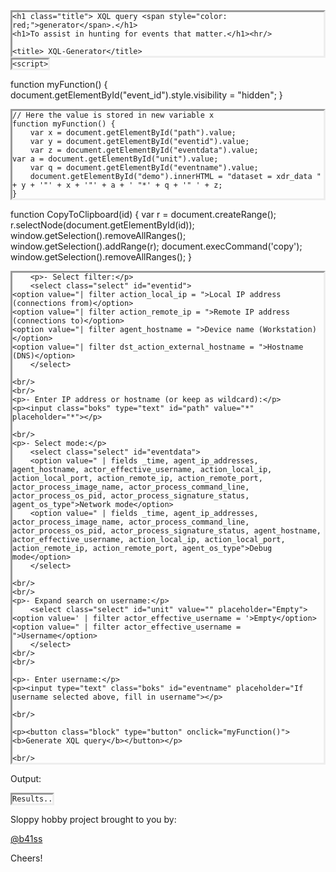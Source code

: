 <html>

<head>

	<h1 class="title"> XQL query <span style="color: red;">generator</span>.</h1>
	<h1>To assist in hunting for events that matter.</h1><hr/>
	
	<title> XQL-Generator</title>
<style>
pre {
  border-style: inset;
  word-wrap:break-word;
  display:inline-block;
  margin: 0;
}
	
.block {
  display: block;
  width: 350px;
  border: none;
  background-color: #00ff99;
  color: black;
  padding: 14px 28px;
  font-size: 16px;
  cursor: pointer;
  text-align: center;
}
	
.boks {
 font-size:large;
 border-radius: 10px;
 width:250px;
 height:22px;
	
	}
.select {
height:30px;
font-size:large;
	}	
	
</style>

    <script>

function myFunction() {
  document.getElementById("event_id").style.visibility = "hidden";
}
      
    // Here the value is stored in new variable x 
    function myFunction() {
        var x = document.getElementById("path").value;
        var y = document.getElementById("eventid").value;
        var z = document.getElementById("eventdata").value;
	var a = document.getElementById("unit").value;
        var q = document.getElementById("eventname").value;
        document.getElementById("demo").innerHTML = "dataset = xdr_data " + y + '"' + x + '"' + a + ' "*' + q + '" ' + z;
    }
  
function CopyToClipboard(id)
{
var r = document.createRange();
r.selectNode(document.getElementById(id));
window.getSelection().removeAllRanges();
window.getSelection().addRange(r);
document.execCommand('copy');
window.getSelection().removeAllRanges();
}
</script>

</head>
<body>
	
	    <p>- Select filter:</p>
    	<select class="select" id="eventid">
	<option value="| filter action_local_ip = ">Local IP address (connections from)</option>
	<option value="| filter action_remote_ip = ">Remote IP address (connections to)</option>
	<option value="| filter agent_hostname = ">Device name (Workstation)</option>
	<option value="| filter dst_action_external_hostname = ">Hostname (DNS)</option>
		</select>

    <br/> 
    <br/>
    <p>- Enter IP address or hostname (or keep as wildcard):</p>
	<p><input class="boks" type="text" id="path" value="*" placeholder="*"></p>

    <br/>
    <p>- Select mode:</p>
		<select class="select" id="eventdata">
	  	<option value=" | fields _time, agent_ip_addresses, agent_hostname, actor_effective_username, action_local_ip, action_local_port, action_remote_ip, action_remote_port, actor_process_image_name, actor_process_command_line, actor_process_os_pid, actor_process_signature_status, agent_os_type">Network mode</option>
		<option value=" | fields _time, agent_ip_addresses, actor_process_image_name, actor_process_command_line, actor_process_os_pid, actor_process_signature_status, agent_hostname, actor_effective_username, action_local_ip, action_local_port, action_remote_ip, action_remote_port, agent_os_type">Debug mode</option>
		</select>

    <br/>
    <br/>
	<p>- Expand search on username:</p>
    	<select class="select" id="unit" value="" placeholder="Empty">
	<option value=' | filter actor_effective_username = '>Empty</option>
	<option value=" | filter actor_effective_username = ">Username</option>
		</select>
    <br/>
    <br/>
	
    <p>- Enter username:</p> 
    <p><input type="text" class="boks" id="eventname" placeholder="If username selected above, fill in username"></p>
	
    <br/>

    <p><button class="block" type="button" onclick="myFunction()"><b>Generate XQL query</b></button></p>

    <br/>

<p> Output:</p>

<pre id="demo">
<code id="copy">Results..</code>
</pre>
      
<!-- <a href="#" onclick="CopyToClipboard('copy');return false;">Copy To clipboard</a> -->

</body>

<p>Sloppy hobby project brought to you by:</p>
<a href="https://twitter.com/b41ss">@b41ss</a>	 
<p>Cheers!</p>
</html>
